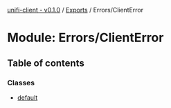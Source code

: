 [unifi-client - v0.1.0](../README.md) / [Exports](../modules.md) / Errors/ClientError

# Module: Errors/ClientError

## Table of contents

### Classes

- [default](../classes/errors_clienterror.default.md)
